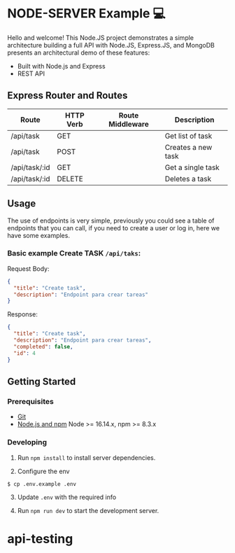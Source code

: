 # NODE-SERVER Example 💻

Hello and welcome! This Node.JS project demonstrates a simple architecture building a full API with Node.JS, Express.JS, and MongoDB presents an architectural demo of these features:

- Built with Node.js and Express
- REST API

## Express Router and Routes

| Route               | HTTP Verb | Route Middleware   | Description                          |
| --------------------| --------- | ------------------ | ------------------------------------ |
| /api/task           | GET       |                    | Get list of task                     |
| /api/task           | POST      |                    | Creates a new task                   |
| /api/task/:id       | GET       |                    | Get a single task                    |
| /api/task/:id       | DELETE    |                    | Deletes a task                       |


## Usage
The use of endpoints is very simple, previously you could see a table of endpoints that you can call, if you need to create a user or log in, here we have some examples.

### Basic example **Create TASK** `/api/taks`:

Request Body:
```json
{
  "title": "Create task",
  "description": "Endpoint para crear tareas"
}
```

Response:
```json
{
  "title": "Create task",
  "description": "Endpoint para crear tareas",
  "completed": false,
  "id": 4
}
```

## Getting Started

### Prerequisites

- [Git](https://git-scm.com/)
- [Node.js and npm](nodejs.org) Node >= 16.14.x, npm >= 8.3.x

### Developing

1. Run `npm install` to install server dependencies.

2. Configure the env
```shell
$ cp .env.example .env
```

3. Update `.env` with the required info

4. Run `npm run dev` to start the development server.
# api-testing

